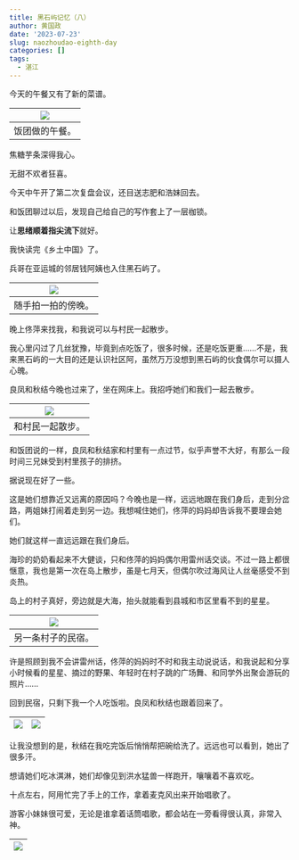 ```yaml
---
title: 黑石屿记忆（八）
author: 黄国政
date: '2023-07-23'
slug: naozhoudao-eighth-day
categories: []
tags:
  - 湛江
---
```


<!--more-->

今天的午餐又有了新的菜谱。

|![](/images/posts/2023/07/07-23-lunch.jpg)|
|:-:|
|饭团做的午餐。|

焦糖芋条深得我心。

无甜不欢者狂喜。

今天中午开了第二次复盘会议，还目送志肥和浩妹回去。

和饭团聊过以后，发现自己给自己的写作套上了一层枷锁。

让**思绪顺着指尖流下**就好。

我快读完《乡土中国》了。

兵哥在亚运城的邻居钱阿姨也入住黑石屿了。

|![](/images/posts/2023/07/07-23-sunset.jpg)|
|:-:|
|随手拍一拍的傍晚。|

晚上佟萍来找我，和我说可以与村民一起散步。

我心里闪过了几丝犹豫，毕竟到点吃饭了，很多时候，还是吃饭更重……不是，我来黑石屿的一大目的还是认识社区阿，虽然万万没想到黑石屿的伙食偶尔可以摄人心魄。

良凤和秋结今晚也过来了，坐在网床上。我招呼她们和我们一起去散步。

|![](/images/posts/2023/07/07-23-walk.jpg)|
|:-:|
|和村民一起散步。|

和饭团说的一样，良凤和秋结家和村里有一点过节，似乎声誉不大好，有那么一段时间三兄妹受到村里孩子的排挤。

据说现在好了一些。

这是她们想靠近又远离的原因吗？今晚也是一样，远远地跟在我们身后，走到分岔路，两姐妹打闹着走到另一边。我想喊住她们，佟萍的妈妈却告诉我不要理会她们。

她们就这样一直远远跟在我们身后。

海珍的奶奶看起来不大健谈，只和佟萍的妈妈偶尔用雷州话交谈。不过一路上都很惬意，我也是第一次在岛上散步，虽是七月天，但偶尔吹过海风让人丝毫感受不到炎热。

岛上的村子真好，旁边就是大海，抬头就能看到县城和市区里看不到的星星。

|![](/images/posts/2023/07/07-23-sense.jpg)|
|:-:|
|另一条村子的民宿。|

许是照顾到我不会讲雷州话，佟萍的妈妈时不时和我主动说说话，和我说起和分享小时候看的星星、摘过的野果、年轻时在村子跳的广场舞、和同学外出聚会游玩的照片……

回到民宿，只剩下我一个人吃饭啦。良凤和秋结也跟着回来了。

|![](/images/posts/2023/07/07-23-qiujie1.jpg)|![](/images/posts/2023/07/07-23-qiujie2.jpg)|
|:-:|:-:|

让我没想到的是，秋结在我吃完饭后悄悄帮把碗给洗了。远远也可以看到，她出了很多汗。

想请她们吃冰淇淋，她们却像见到洪水猛兽一样跑开，嚷嚷着不喜欢吃。

十点左右，阿用忙完了手上的工作，拿着麦克风出来开始唱歌了。

游客小妹妹很可爱，无论是谁拿着话筒唱歌，都会站在一旁看得很认真，非常入神。

|![](/images/posts/2023/07/07-23-warm.jpg)|
|:-:|
